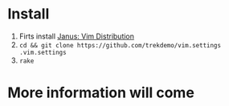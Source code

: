 # Install
1. Firts install [Janus: Vim Distribution](https://github.com/carlhuda/janus)
2. `cd && git clone https://github.com/trekdemo/vim.settings .vim.settings`
3. `rake`

# More information will come
